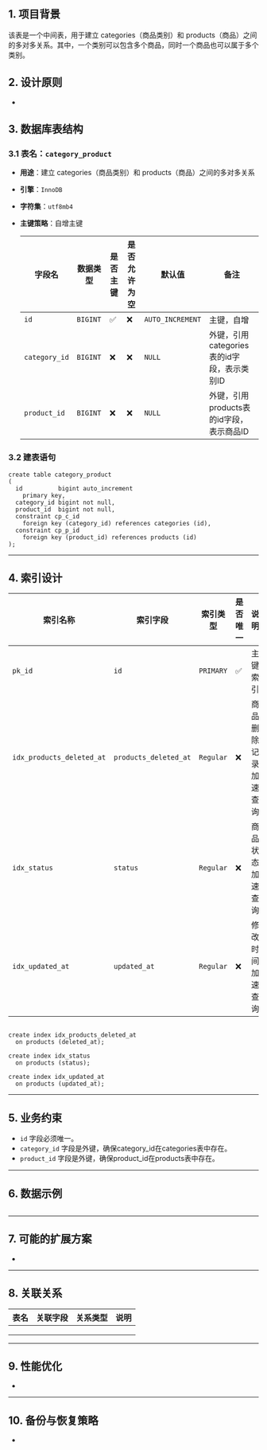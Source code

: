 ## **1. 项目背景**

该表是一个中间表，用于建立 categories（商品类别）和 products（商品）之间的多对多关系。其中，一个类别可以包含多个商品，同时一个商品也可以属于多个类别。
## **2. 设计原则**

-

## **3. 数据库表结构**

### **3.1 表名：`category_product`**

- **用途**：建立 categories（商品类别）和 products（商品）之间的多对多关系

- **引擎**：`InnoDB`

- **字符集**：`utf8mb4`

- **主键策略**：自增主键

  | 字段名           | 数据类型     | 是否主键     | 是否允许为空   | 默认值              | 备注                           |
  |---------------|----------|----------|----------|------------------|------------------------------|
  | `id`          | `BIGINT` | ✅        | ❌        | `AUTO_INCREMENT` | 主键，自增                        |
  | `category_id` | `BIGINT` | ❌        | ❌        | `NULL`           | 外键，引用categories表的id字段，表示类别ID |
  | `product_id`  | `BIGINT` | ❌        | ❌        | `NULL`           | 外键，引用products表的id字段，表示商品ID   |

### 3.2 建表语句

```mysql
create table category_product
(
  id          bigint auto_increment
    primary key,
  category_id bigint not null,
  product_id  bigint not null,
  constraint cp_c_id
    foreign key (category_id) references categories (id),
  constraint cp_p_id
    foreign key (product_id) references products (id)
);
```



------

## **4. 索引设计**

| **索引名称**                  | **索引字段**              | **索引类型**  | **是否唯一** | **说明**     |
|---------------------------|-----------------------|-----------|----------|------------|
| `pk_id`                   | `id`                  | `PRIMARY` | ✅        | 主键索引       |
| `idx_products_deleted_at` | `products_deleted_at` | `Regular` | ❌        | 商品删除记录加速查询 |
| `idx_status`              | `status`              | `Regular` | ❌        | 商品状态加速查询   |
| `idx_updated_at`          | `updated_at`          | `Regular` | ❌        | 修改时间加速查询   |
```mysql

create index idx_products_deleted_at
  on products (deleted_at);

create index idx_status
  on products (status);

create index idx_updated_at
  on products (updated_at);
```

------

## **5. 业务约束**

- `id` 字段必须唯一。
- `category_id` 字段是外键，确保category_id在categories表中存在。
- `product_id` 字段是外键，确保product_id在products表中存在。

------

## **6. 数据示例**

```mysql

```

------

## **7. 可能的扩展方案**

-

------

## **8. 关联关系**

| **表名**    | **关联字段**      | **关系类型**      | **说明**    |
|-----------|---------------|---------------|-----------|
|           |               |               |           |
|           |               |               |           |
|           |               |               |           |

------

## **9. 性能优化**

-

------

## **10. 备份与恢复策略**

- 